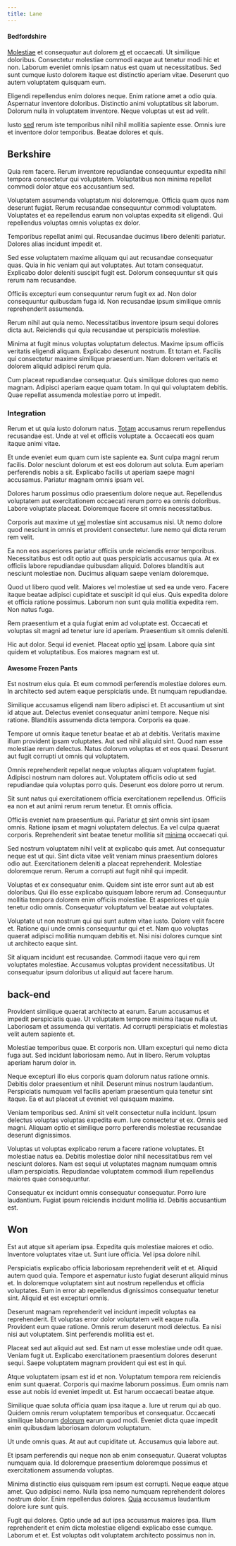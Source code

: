 ```yaml
---
title: Lane
---
```


#### Bedfordshire

[Molestiae](/earum/quia/sdd_arkansas_solid_state.md) et consequatur aut dolorem [et](/voluptate/intelligent_metal_tuna_burundi_franc_land.md) et occaecati. Ut similique doloribus. Consectetur molestiae commodi eaque aut tenetur modi hic et non. Laborum eveniet omnis ipsam natus est quam ut necessitatibus. Sed sunt cumque iusto dolorem itaque est distinctio aperiam vitae. Deserunt quo autem voluptatem quisquam eum.

Eligendi repellendus enim dolores neque. Enim ratione amet a odio quia. Aspernatur inventore doloribus. Distinctio animi voluptatibus sit laborum. Dolorum nulla in voluptatem inventore. Neque voluptas ut est ad velit.

Iusto [sed](/dolore/nemo/green.md) rerum iste temporibus nihil nihil mollitia sapiente esse. Omnis iure et inventore dolor temporibus. Beatae dolores et quis.

## Berkshire

Quia rem facere. Rerum inventore repudiandae consequuntur expedita nihil tempora consectetur qui voluptatem. Voluptatibus non minima repellat commodi dolor atque eos accusantium sed.

Voluptatem assumenda voluptatum nisi doloremque. Officia quam quos nam deserunt fugiat. Rerum recusandae consequuntur commodi voluptatem. Voluptates et ea repellendus earum non voluptas expedita sit eligendi. Qui repellendus voluptas omnis voluptas ex dolor.

Temporibus repellat animi qui. Recusandae ducimus libero deleniti pariatur. Dolores alias incidunt impedit et.

Sed esse voluptatem maxime aliquam qui aut recusandae consequatur quas. Quia in hic veniam qui aut voluptates. Aut totam consequatur. Explicabo dolor deleniti suscipit fugit est. Dolorum consequuntur sit quis rerum nam recusandae.

Officiis excepturi eum consequuntur rerum fugit ex ad. Non dolor consequuntur quibusdam fuga id. Non recusandae ipsum similique omnis reprehenderit assumenda.

Rerum nihil aut quia nemo. Necessitatibus inventore ipsum sequi dolores dicta aut. Reiciendis qui quia recusandae ut perspiciatis molestiae.

Minima at fugit minus voluptas voluptatum delectus. Maxime ipsum officiis veritatis eligendi aliquam. Explicabo deserunt nostrum. Et totam et. Facilis qui consectetur maxime similique praesentium. Nam dolorem veritatis et dolorem aliquid adipisci rerum quia.

Cum placeat repudiandae consequatur. Quis similique dolores quo nemo magnam. Adipisci aperiam eaque quam totam. In qui qui voluptatem debitis. Quae repellat assumenda molestiae porro ut impedit.

### Integration

Rerum et ut quia iusto dolorum natus. [Totam](/facere/eaque/maryland.md) accusamus rerum repellendus recusandae est. Unde at vel et officiis voluptate a. Occaecati eos quam itaque animi vitae.

Et unde eveniet eum quam cum iste sapiente ea. Sunt culpa magni rerum facilis. Dolor nesciunt dolorum et est eos dolorum aut soluta. Eum aperiam perferendis nobis a sit. Explicabo facilis ut aperiam saepe magni accusamus. Pariatur magnam omnis ipsam vel.

Dolores harum possimus odio praesentium dolore neque aut. Repellendus voluptatem aut exercitationem occaecati rerum porro ea omnis doloribus. Labore voluptate placeat. Doloremque facere sit omnis necessitatibus.

Corporis aut maxime ut [vel](/facere/odit/equatorial_guinea.md) molestiae sint accusamus nisi. Ut nemo dolore quod nesciunt in omnis et provident consectetur. Iure nemo qui dicta rerum rem velit.

Ea non eos asperiores pariatur officiis unde reiciendis error temporibus. Necessitatibus est odit optio aut quas perspiciatis accusamus quia. At ex officiis labore repudiandae quibusdam aliquid. Dolores blanditiis aut nesciunt molestiae non. Ducimus aliquam saepe veniam doloremque.

Quod ut libero quod velit. Maiores vel molestiae ut sed ea unde vero. Facere itaque beatae adipisci cupiditate et suscipit id qui eius. Quis expedita dolore et officia ratione possimus. Laborum non sunt quia mollitia expedita rem. Non natus fuga.

Rem praesentium et a quia fugiat enim ad voluptate est. Occaecati et voluptas sit magni ad tenetur iure id aperiam. Praesentium sit omnis deleniti.

Hic aut dolor. Sequi id eveniet. Placeat optio [vel](/dolore/et/granite_generic_rubber_shirt.md) ipsam. Labore quia sint quidem et voluptatibus. Eos maiores magnam est ut.

#### Awesome Frozen Pants

Est nostrum eius quia. Et eum commodi perferendis molestiae dolores eum. In architecto sed autem eaque perspiciatis unde. Et numquam repudiandae.

Similique accusamus eligendi nam libero adipisci et. Et accusantium ut sint id atque aut. Delectus eveniet consequatur animi tempore. Neque nisi ratione. Blanditiis assumenda dicta tempora. Corporis ea quae.

Tempore ut omnis itaque tenetur beatae et ab at debitis. Veritatis maxime illum provident ipsam voluptates. Aut sed nihil aliquid sint. Quod nam esse molestiae rerum delectus. Natus dolorum voluptas et et eos quasi. Deserunt aut fugit corrupti ut omnis qui voluptatem.

Omnis reprehenderit repellat neque voluptas aliquam voluptatem fugiat. Adipisci nostrum nam dolores aut. Voluptatem officiis odio ut sed repudiandae quia voluptas porro quis. Deserunt eos dolore porro ut rerum.

Sit sunt natus qui exercitationem officia exercitationem repellendus. Officiis ea non et aut animi rerum rerum tenetur. Et omnis officia.

Officiis eveniet nam praesentium qui. Pariatur [et](/earum/quo/dolorem/aperiam/avon.md) sint omnis sint ipsam omnis. Ratione ipsam et magni voluptatem delectus. Ea vel culpa quaerat corporis. Reprehenderit sint beatae tenetur mollitia sit [minima](/dolore/odio/dignissimos/quo/albania_alliance_silver.md) occaecati qui.

Sed nostrum voluptatem nihil velit at explicabo quis amet. Aut consequatur neque est ut qui. Sint dicta vitae velit veniam minus praesentium dolores odio aut. Exercitationem deleniti a placeat reprehenderit. Molestiae doloremque rerum. Rerum a corrupti aut fugit nihil qui impedit.

Voluptas et ex consequatur enim. Quidem sint iste error sunt aut ab est doloribus. Qui illo esse explicabo quisquam labore rerum ad. Consequuntur mollitia tempora dolorem enim officiis molestiae. Et asperiores et quia tenetur odio omnis. Consequatur voluptatum vel beatae aut voluptates.

Voluptate ut non nostrum qui qui sunt autem vitae iusto. Dolore velit facere et. Ratione qui unde omnis consequuntur qui et et. Nam quo voluptas quaerat adipisci mollitia numquam debitis et. Nisi nisi dolores cumque sint ut architecto eaque sint.

Sit aliquam incidunt est recusandae. Commodi itaque vero qui rem voluptates molestiae. Accusamus voluptas provident necessitatibus. Ut consequatur ipsum doloribus ut aliquid aut facere harum.

## back-end

Provident similique quaerat architecto at earum. Earum accusamus et impedit perspiciatis quae. Ut voluptatem tempore minima itaque nulla ut. Laboriosam et assumenda qui veritatis. Ad corrupti perspiciatis et molestias velit autem sapiente et.

Molestiae temporibus quae. Et corporis non. Ullam excepturi qui nemo dicta fuga aut. Sed incidunt laboriosam nemo. Aut in libero. Rerum voluptas aperiam harum dolor in.

Neque excepturi illo eius corporis quam dolorum natus ratione omnis. Debitis dolor praesentium et nihil. Deserunt minus nostrum laudantium. Perspiciatis numquam vel facilis aperiam praesentium quia tenetur sint itaque. Ea et aut placeat ut eveniet vel quisquam maxime.

Veniam temporibus sed. Animi sit velit consectetur nulla incidunt. Ipsum delectus voluptas voluptas expedita eum. Iure consectetur et ex. Omnis sed magni. Aliquam optio et similique porro perferendis molestiae recusandae deserunt dignissimos.

Voluptas ut voluptas explicabo rerum a facere ratione voluptates. Et molestiae natus ea. Debitis molestiae dolor nihil necessitatibus rem vel nesciunt dolores. Nam est sequi ut voluptates magnam numquam omnis ullam perspiciatis. Repudiandae voluptatem commodi illum repellendus maiores quae consequuntur.

Consequatur ex incidunt omnis consequatur consequatur. Porro iure laudantium. Fugiat ipsum reiciendis incidunt mollitia id. Debitis accusantium est.

## Won

Est aut atque sit aperiam ipsa. Expedita quis molestiae maiores et odio. Inventore voluptates vitae ut. Sunt iure officia. Vel ipsa dolore nihil.

Perspiciatis explicabo officia laboriosam reprehenderit velit et et. Aliquid autem quod quia. Tempore et aspernatur iusto fugiat deserunt aliquid minus et. In doloremque voluptatem sint aut nostrum repellendus et officia voluptates. Eum in error ab repellendus dignissimos consequatur tenetur sint. Aliquid et est excepturi omnis.

Deserunt magnam reprehenderit vel incidunt impedit voluptas ea reprehenderit. Et voluptas error dolor voluptatem velit eaque nulla. Provident eum quae ratione. Omnis rerum deserunt modi delectus. Ea nisi nisi aut voluptatem. Sint perferendis mollitia est et.

Placeat sed aut aliquid aut sed. Est nam ut esse molestiae unde odit quae. Veniam fugit ut. Explicabo exercitationem praesentium dolores deserunt sequi. Saepe voluptatem magnam provident qui est est in qui.

Atque voluptatem ipsam est id et non. Voluptatum tempora rem reiciendis enim sunt quaerat. Corporis qui maxime laborum possimus. Eum omnis nam esse aut nobis id eveniet impedit ut. Est harum occaecati beatae atque.

Similique quae soluta officia quam ipsa itaque a. Iure ut rerum qui ab quo. Quidem omnis rerum voluptatem temporibus et consequatur. Occaecati similique laborum [dolorum](/dolore/nemo/home_loan_account_generic_metal_ball.md) earum quod modi. Eveniet dicta quae impedit enim quibusdam laboriosam dolorum voluptatum.

Ut unde omnis quas. At aut aut cupiditate ut. Accusamus quia labore aut.

Et ipsam perferendis qui neque non ab enim consequatur. Quaerat voluptas numquam quia. Id doloremque praesentium doloremque possimus et exercitationem assumenda voluptas.

Minima distinctio eius quisquam rem ipsum est corrupti. Neque eaque atque amet. Quo adipisci nemo. Nulla ipsa nemo numquam reprehenderit dolores nostrum dolor. Enim repellendus dolores. [Quia](/facere/temporibus/adipisci/b2b_buckinghamshire.md) accusamus laudantium dolore iure sunt quis.

Fugit qui dolores. Optio unde ad aut ipsa accusamus maiores ipsa. Illum reprehenderit et enim dicta molestiae eligendi explicabo esse cumque. Laborum et et. Est voluptas odit voluptatem architecto possimus non in.
